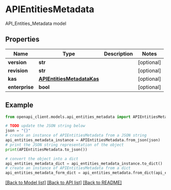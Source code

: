 # APIEntitiesMetadata

API_Entities_Metadata model

## Properties

Name | Type | Description | Notes
------------ | ------------- | ------------- | -------------
**version** | **str** |  | [optional] 
**revision** | **str** |  | [optional] 
**kas** | [**APIEntitiesMetadataKas**](APIEntitiesMetadataKas.md) |  | [optional] 
**enterprise** | **bool** |  | [optional] 

## Example

```python
from openapi_client.models.api_entities_metadata import APIEntitiesMetadata

# TODO update the JSON string below
json = "{}"
# create an instance of APIEntitiesMetadata from a JSON string
api_entities_metadata_instance = APIEntitiesMetadata.from_json(json)
# print the JSON string representation of the object
print(APIEntitiesMetadata.to_json())

# convert the object into a dict
api_entities_metadata_dict = api_entities_metadata_instance.to_dict()
# create an instance of APIEntitiesMetadata from a dict
api_entities_metadata_form_dict = api_entities_metadata.from_dict(api_entities_metadata_dict)
```
[[Back to Model list]](../README.md#documentation-for-models) [[Back to API list]](../README.md#documentation-for-api-endpoints) [[Back to README]](../README.md)


